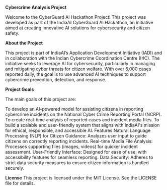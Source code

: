 **Cybercrime Analysis Project**

Welcome to the CyberGuard AI Hackathon Project! This project was developed as part of the IndiaAI CyberGuard AI Hackathon, an initiative aimed at creating innovative AI solutions for cybersecurity and citizen safety.

**About the Project**

This project is part of IndiaAI’s Application Development Initiative (IADI) and in collaboration with the Indian Cybercrime Coordination Centre (I4C). The initiative seeks to leverage AI for cybersecurity, particularly in managing and mitigating cyber threats for citizen welfare. With over 6,000 cases reported daily, the goal is to use advanced AI techniques to support cybercrime prevention, detection, and response.

**Project Goals**


The main goals of this project are:

To develop an AI-powered model for assisting citizens in reporting cybercrime incidents on the National Cyber Crime Reporting Portal (NCRP).
To create real-time analysis of reported cases and incident media files.
To build a scalable and user-friendly system that aligns with IndiaAI's mission for ethical, responsible, and accessible AI.
Features
Natural Language Processing (NLP) for Citizen Guidance: Analyzes user input to guide citizens on correctly reporting incidents.
Real-time Media File Analysis: Processes supporting files (images, videos) for quicker incident assessment.
User-Friendly Interface: Designed for ease of use, with accessibility features for seamless reporting.
Data Security: Adheres to strict data security measures to ensure citizen information is handled securely.

**License**
This project is licensed under the MIT License. See the LICENSE file for details.
